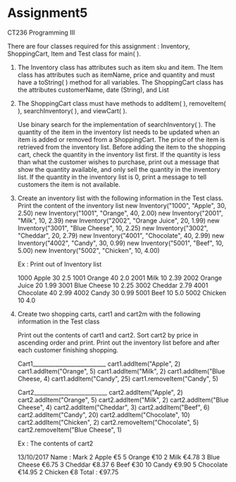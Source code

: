 # Assignment5
CT236 Programming III 

There are four classes required for this assignment : Inventory, ShoppingCart, Item and Test class for main( ).

1. The Inventory class has attributes such as item sku and item. The Item class has attributes such as itemName, price and quantity and must have a toString( ) 
   method for all variables. The ShoppingCart class has the attributes customerName, date (String), and List<Item>
2. The ShoppingCart class must have methods to addItem( ), removeItem( ), searchInventory( ), and viewCart( ).

   Use binary search for the implementation of searchInventory( ).
   The quantity of the item in the inventory list needs to be updated when an item is added or removed from a ShoppingCart.
   The price of the item is retrieved from the inventory list.
   Before adding the item to the shopping cart, check the quantity in the inventory list first. If the quantity is less than what the customer wishes to purchase,
   print out a message that show the quantity available, and only sell the quantity in the inventory list. If the quantity in the inventory list is 0, print a
   message to tell customers the item is not available.
   
3. Create an inventory list with the following information in the Test class. Print the content of the inventory list
    new Inventory("1000", "Apple", 30, 2.50)
    new Inventory("1001", "Orange", 40, 2.00)
    new Inventory("2001", "Milk", 10, 2.39)
    new Inventory("2002", "Orange Juice", 20, 1.99)
    new Inventory("3001", "Blue Cheese", 10, 2.25)
    new Inventory("3002", "Cheddar", 20, 2.79)
    new Inventory("4001", "Chocolate", 40, 2.99)
    new Inventory("4002", "Candy", 30, 0.99)
    new Inventory("5001", "Beef", 10, 5.00)
    new Inventory("5002", "Chicken", 10, 4.00)
    
    Ex : Print out of Inventory list
    
      1000 Apple 30 2.5
      1001 Orange 40 2.0
      2001 Milk 10 2.39
      2002 Orange Juice 20 1.99
      3001 Blue Cheese 10 2.25
      3002 Cheddar 2.79
      4001 Chocolate 40 2.99
      4002 Candy 30 0.99
      5001 Beef 10 5.0
      5002 Chicken 10 4.0
     
4. Create two shopping carts, cart1 and cart2m with the following information in the Test class
   
   Print out the contents of cart1 and cart2.
   Sort cart2 by price in ascending order and print.
   Print out the inventory list before and after each customer finishing shopping.
   
   Cart1__________________________
   cart1.addItem("Apple", 2)
   cart1.addItem("Orange", 5)
   cart1.addItem("Milk", 2)
   cart1.addItem("Blue Cheese, 4)
   cart1.addItem("Candy", 25)
   cart1.removeItem("Candy", 5)
   
   Cart2__________________________
   cart2.addItem("Apple", 2)
   cart2.addItem("Orange", 5)
   cart2.addItem("Milk", 2)
   cart2.addItem("Blue Cheese", 4)
   cart2.addItem("Cheddar", 3)
   cart2.addItem("Beef", 6)
   cart2.addItem("Candy", 20)
   cart2.addItem("Chocolate", 10)
   cart2.addItem("Chicken", 2)
   cart2.removeItem("Chocolate", 5)
   cart2.removeItem("Blue Cheese", 1)
   
   Ex : The contents of cart2
   
      13/10/2017  Name : Mark
      2   Apple         €5
      5   Orange        €10
      2   Milk          €4.78
      3   Blue Cheese   €6.75
      3   Cheddar       €8.37
      6   Beef          €30
      10  Candy         €9.90
      5   Chocolate     €14.95
      2   Chicken       €8
          Total       : €97.75
